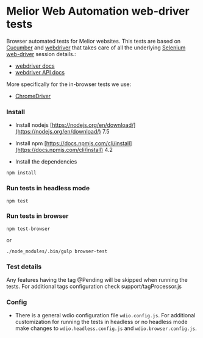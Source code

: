 # Melior Web Automation web-driver tests

Browser automated tests for Melior websites.
This tests are based on [Cucumber](https://docs.cucumber.io) and
[webdriver](http://webdriver.io/) that takes care of all the underlying
[Selenium web-driver](https://docs.seleniumhq.org/docs/03_webdriver.jsp#setting-up-webdriver-project) session details.:
- [webdriver docs](http://webdriver.io/guide.html)
- [webdriver API docs](http://webdriver.io/api.html)


More specifically for the in-browser tests we use:
- [ChromeDriver](https://sites.google.com/a/chromium.org/chromedriver/home)


### Install

* Install nodejs [https://nodejs.org/en/download/](https://nodejs.org/en/download/) 7.5

* Install npm [https://docs.npmjs.com/cli/install](https://docs.npmjs.com/cli/install) 4.2

* Install the dependencies
```
npm install
```

### Run tests in headless mode
```
npm test
```

### Run tests in browser
```
npm test-browser
```
or
```
./node_modules/.bin/gulp browser-test
```

### Test details
Any features having the tag @Pending will be skipped when running the tests.
For additional tags configuration check support/tagProcessor.js

### Config

* There is a general wdio configuration file ``wdio.config.js``.
For additional customization for running the tests in headless or no headless mode
make changes to ``wdio.headless.config.js`` and  ``wdio.browser.config.js``.
